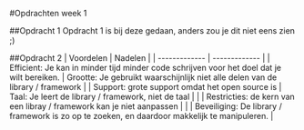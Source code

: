 #Opdrachten week 1

##Opdracht 1
Opdracht 1 is bij deze gedaan, anders zou je dit niet eens zien ;)


##Opdracht 2
| Voordelen  | Nadelen |
| ------------- | ------------- |
| Efficient: Je kan in minder tijd minder code schrijven voor het doel dat je wilt bereiken. | Grootte: Je gebruikt waarschijnlijk niet alle delen van de library / framework |
| Support: grote support omdat het open source is  | Taal: Je leert de library / framework, niet de taal  |
|     | Restricties: de kern van een libray / framework kan je niet aanpassen |
|     | Beveiliging: De library / framework is zo op te zoeken, en daardoor makkelijk te manipuleren. |
